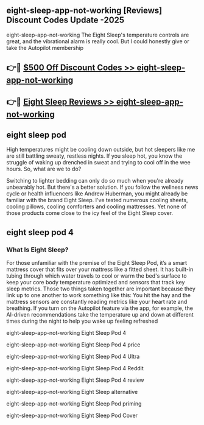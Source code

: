 ## eight-sleep-app-not-working [Reviews​] Discount Codes Update -2025

eight-sleep-app-not-working The Eight Sleep's temperature controls are great, and the vibrational alarm is really cool. But I could honestly give or take the Autopilot membership

## 👉🔴 [$500 Off Discount Codes >> eight-sleep-app-not-working](http://download.freeplayer.one?title=eight-sleep-app-not-working&ref=18-ES)

## 👉🔴 [Eight Sleep Reviews >> eight-sleep-app-not-working](http://download.freeplayer.one?title=eight-sleep-app-not-working&ref=18-ES)

## eight sleep pod

High temperatures might be cooling down outside, but hot sleepers like me are still battling sweaty, restless nights. If you sleep hot, you know the struggle of waking up drenched in sweat and trying to cool off in the wee hours. So, what are we to do?

Switching to lighter bedding can only do so much when you're already unbearably hot. But there's a better solution. If you follow the wellness news cycle or health influencers like Andrew Huberman, you might already be familiar with the brand Eight Sleep. I've tested numerous cooling sheets, cooling pillows, cooling comforters and cooling mattresses. Yet none of those products come close to the icy feel of the Eight Sleep cover.

## eight sleep pod 4

### What Is Eight Sleep?

For those unfamiliar with the premise of the Eight Sleep Pod, it’s a smart mattress cover that fits over your mattress like a fitted sheet. It has built-in tubing through which water travels to cool or warm the bed's surface to keep your core body temperature optimized and sensors that track key sleep metrics. Those two things taken together are important because they link up to one another to work something like this: You hit the hay and the mattress sensors are constantly reading metrics like your heart rate and breathing. If you turn on the Autopilot feature via the app, for example, the AI-driven recommendations take the temperature up and down at different times during the night to help you wake up feeling refreshed

eight-sleep-app-not-working Eight Sleep Pod 4

eight-sleep-app-not-working Eight Sleep Pod 4 price

eight-sleep-app-not-working Eight Sleep Pod 4 Ultra

eight-sleep-app-not-working Eight Sleep Pod 4 Reddit

eight-sleep-app-not-working Eight Sleep Pod 4 review

eight-sleep-app-not-working Eight Sleep alternative

eight-sleep-app-not-working Eight Sleep Pod priming

eight-sleep-app-not-working Eight Sleep Pod Cover